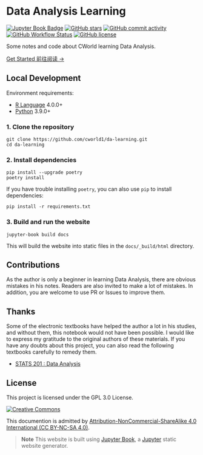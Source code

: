 # Data Analysis Learning

[![Jupyter Book Badge](https://jupyterbook.org/badge.svg)](https://da.cworld.top)
[![GitHub stars](https://img.shields.io/github/stars/cworld1/da-learning?style=flat-square)](https://github.com/cworld1/da-learning/stargazers)
[![GitHub commit activity](https://img.shields.io/github/commit-activity/y/cworld1/da-learning?label=commits&style=flat-square)](https://github.com/cworld1/da-learning/commits)
[![GitHub Workflow Status](https://img.shields.io/github/actions/workflow/status/cworld1/da-learning/.github/workflows/docs-build.yml?branch=main&style=flat-square)](https://github.com/cworld1/da-learning/actions/workflows/docs-build.yml)
[![GitHub license](https://img.shields.io/github/license/cworld1/da-learning?style=flat-square)](https://github.com/cworld1/da-learning/blob/main/LICENSE)

Some notes and code about CWorld learning Data Analysis.

[Get Started 前往阅读 →](https://da.cworld.top/)

## Local Development

Environment requirements:

- [R Language](https://www.r-project.org/) 4.0.0+
- [Python](https://www.python.org/) 3.9.0+

### 1. Clone the repository

```shell
git clone https://github.com/cworld1/da-learning.git
cd da-learning
```

### 2. Install dependencies

```shell
pip install --upgrade poetry
poetry install
```

If you have trouble installing `poetry`, you can also use `pip` to install dependencies:

```shell
pip install -r requirements.txt
```

### 3. Build and run the website

```shell
jupyter-book build docs
```

This will build the website into static files in the `docs/_build/html` directory.

## Contributions

As the author is only a beginner in learning Data Analysis, there are obvious mistakes in his notes. Readers are also invited to make a lot of mistakes. In addition, you are welcome to use PR or Issues to improve them.

## Thanks

Some of the electronic textbooks have helped the author a lot in his studies, and without them, this notebook would not have been possible. I would like to express my gratitude to the original authors of these materials. If you have any doubts about this project, you can also read the following textbooks carefully to remedy them.

- [STATS 201 : Data Analysis](https://courseoutline.auckland.ac.nz/dco/course/STATS/201/1215)

## License

This project is licensed under the GPL 3.0 License.

[![Creative Commons](https://i.creativecommons.org/l/by-nc-sa/4.0/88x31.png)](https://creativecommons.org/licenses/by-nc-sa/4.0/deed.en)

This documention is admitted by [Attribution-NonCommercial-ShareAlike 4.0 International (CC BY-NC-SA 4.0)](http://creativecommons.org/licenses/by-nc-sa/4.0/).

> **Note** This website is built using [Jupyter Book](https://jupyterbook.org/en/stable/), a [Jupyter](https://jupyter.org/) static website generator.

